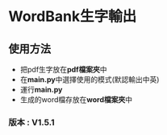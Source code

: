 # WordBank生字輸出
## 使用方法
* 把pdf生字放在**pdf檔案夾**中
* 在**main.py**中選擇使用的模式(默認輸出中英)
* 運行**main.py**
* 生成的word檔存放在**word檔案夾**中
### 版本 : V1.5.1